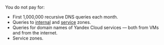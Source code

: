You do not pay for:
* First 1,000,000 recursive DNS queries each month.
* Queries to [internal](../../../dns/concepts/dns-zone.md#private-zones) and [service](../../../dns/concepts/dns-zone.md#service-zones) zones.
* Queries for domain names of Yandex Cloud services — both from VMs and from the internet.
* Service zones.